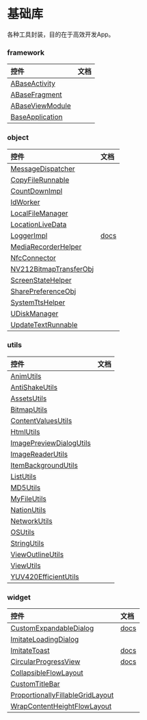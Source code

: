 # 基础库

各种工具封装，目的在于高效开发App。

### framework
| 控件 | 文档 |
|:---|:---|
|[ABaseActivity](/basicLibrary/src/main/java/jsc/org/lib/basic/framework/ABaseActivity.java)||
|[ABaseFragment](/basicLibrary/src/main/java/jsc/org/lib/basic/framework/ABaseFragment.java)||
|[ABaseViewModule](/basicLibrary/src/main/java/jsc/org/lib/basic/framework/ABaseViewModule.java)||
|[BaseApplication](/basicLibrary/src/main/java/jsc/org/lib/basic/framework/BaseApplication.java)||

### object
| 控件 | 文档 |
|:---|:---|
|[MessageDispatcher](/basicLibrary/src/main/java/jsc/org/lib/basic/object/event/MessageDispatcher.java)||
|[CopyFileRunnable](/basicLibrary/src/main/java/jsc/org/lib/basic/object/CopyFileRunnable.java)||
|[CountDownImpl](/basicLibrary/src/main/java/jsc/org/lib/basic/object/CountDownImpl.java)||
|[IdWorker](/basicLibrary/src/main/java/jsc/org/lib/basic/object/IdWorker.java)||
|[LocalFileManager](/basicLibrary/src/main/java/jsc/org/lib/basic/object/LocalFileManager.java)||
|[LocationLiveData](/basicLibrary/src/main/java/jsc/org/lib/basic/object/LocationLiveData.java)||
|[LoggerImpl](/basicLibrary/src/main/java/jsc/org/lib/basic/object/LoggerImpl.java)|[docs](/docs/LoggerImpl.md)|
|[MediaRecorderHelper](/basicLibrary/src/main/java/jsc/org/lib/basic/object/MediaRecorderHelper.java)||
|[NfcConnector](/basicLibrary/src/main/java/jsc/org/lib/basic/object/NfcConnector.java)||
|[NV212BitmapTransferObj](/basicLibrary/src/main/java/jsc/org/lib/basic/object/NV212BitmapTransferObj.java)||
|[ScreenStateHelper](/basicLibrary/src/main/java/jsc/org/lib/basic/object/ScreenStateHelper.java)||
|[SharePreferenceObj](/basicLibrary/src/main/java/jsc/org/lib/basic/object/SharePreferenceObj.java)||
|[SystemTtsHelper](/basicLibrary/src/main/java/jsc/org/lib/basic/object/SystemTtsHelper.java)||
|[UDiskManager](/basicLibrary/src/main/java/jsc/org/lib/basic/object/UDiskManager.java)||
|[UpdateTextRunnable](/basicLibrary/src/main/java/jsc/org/lib/basic/object/UpdateTextRunnable.java)|| 

### utils
| 控件 | 文档 |
|:---|:---|
|[AnimUtils](/basicLibrary/src/main/java/jsc/org/lib/basic/utils/AnimUtils.java)||
|[AntiShakeUtils](/basicLibrary/src/main/java/jsc/org/lib/basic/utils/AntiShakeUtils.java)||
|[AssetsUtils](/basicLibrary/src/main/java/jsc/org/lib/basic/utils/AssetsUtils.java)||
|[BitmapUtils](/basicLibrary/src/main/java/jsc/org/lib/basic/utils/BitmapUtils.java)||
|[ContentValuesUtils](/basicLibrary/src/main/java/jsc/org/lib/basic/utils/ContentValuesUtils.java)||
|[HtmlUtils](/basicLibrary/src/main/java/jsc/org/lib/basic/utils/HtmlUtils.java)||
|[ImagePreviewDialogUtils](/basicLibrary/src/main/java/jsc/org/lib/basic/utils/ImagePreviewDialogUtils.java)||
|[ImageReaderUtils](/basicLibrary/src/main/java/jsc/org/lib/basic/utils/ImageReaderUtils.java)||
|[ItemBackgroundUtils](/basicLibrary/src/main/java/jsc/org/lib/basic/utils/ItemBackgroundUtils.java)||
|[ListUtils](/basicLibrary/src/main/java/jsc/org/lib/basic/utils/ListUtils.java)||
|[MD5Utils](/basicLibrary/src/main/java/jsc/org/lib/basic/utils/MD5Utils.java)||
|[MyFileUtils](/basicLibrary/src/main/java/jsc/org/lib/basic/utils/MyFileUtils.java)||
|[NationUtils](/basicLibrary/src/main/java/jsc/org/lib/basic/utils/NationUtils.java)||
|[NetworkUtils](/basicLibrary/src/main/java/jsc/org/lib/basic/utils/NetworkUtils.java)||
|[OSUtils](/basicLibrary/src/main/java/jsc/org/lib/basic/utils/OSUtils.java)||
|[StringUtils](/basicLibrary/src/main/java/jsc/org/lib/basic/utils/StringUtils.java)||
|[ViewOutlineUtils](/basicLibrary/src/main/java/jsc/org/lib/basic/utils/ViewOutlineUtils.java)||
|[ViewUtils](/basicLibrary/src/main/java/jsc/org/lib/basic/utils/ViewUtils.java)||
|[YUV420EfficientUtils](/basicLibrary/src/main/java/jsc/org/lib/basic/utils/YUV420EfficientUtils.java)||

### widget
| 控件 | 文档 |
|:---|:---|
|[CustomExpandableDialog](/basicLibrary/src/main/java/jsc/org/lib/basic/widget/dialog/CustomExpandableDialog.java)|[docs](/docs/CustomExpandableDialog.md)|
|[ImitateLoadingDialog](/basicLibrary/src/main/java/jsc/org/lib/basic/widget/imitate/ImitateLoadingDialog.java)||
|[ImitateToast](/basicLibrary/src/main/java/jsc/org/lib/basic/widget/imitate/ImitateToast.java)|[docs](/docs/ImitateToast.md)|
|[CircularProgressView](/basicLibrary/src/main/java/jsc/org/lib/basic/widget/CircularProgressView.java)|[docs](/docs/CircularProgressView.md)|
|[CollapsibleFlowLayout](/basicLibrary/src/main/java/jsc/org/lib/basic/widget/CollapsibleFlowLayout.java)||
|[CustomTitleBar](/basicLibrary/src/main/java/jsc/org/lib/basic/widget/CustomTitleBar.java)||
|[ProportionallyFillableGridLayout](/basicLibrary/src/main/java/jsc/org/lib/basic/widget/ProportionallyFillableGridLayout.java)||
|[WrapContentHeightFlowLayout](/basicLibrary/src/main/java/jsc/org/lib/basic/widget/WrapContentHeightFlowLayout.java)||
